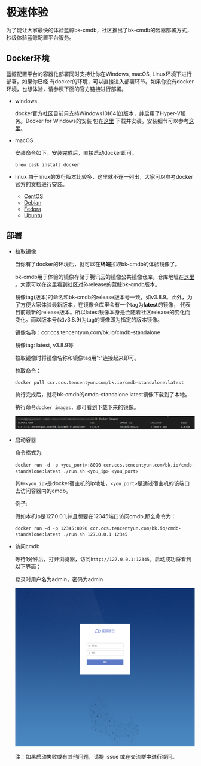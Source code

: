 # 极速体验
为了能让大家最快的体验蓝鲸bk-cmdb，社区推出了bk-cmdb的容器部署方式，秒级体验蓝鲸配置平台服务。

## Docker环境

蓝鲸配置平台的容器化部署同时支持让你在Windows, macOS, Linux环境下进行部署。如果你已经
有docker的环境，可以直接进入部署环节。如果你没有docker环境，也想体验，请参照下面的官方链接进行部署。

* windows
  
    docker官方社区目前只支持Windows10(64位)版本，并启用了Hyper-V服务。Docker for Windows的安装
    包在[这里](https://download.docker.com/win/stable/19507/Docker%20for%20Windows%20Installer.exe)
    下载并安装。安装细节可以参考[这里](https://docs.docker.com/docker-for-windows/install/#what-to-know-before-you-install)。

* macOS

    安装命令如下。安装完成后，直接启动docker即可。
    ```shell
    brew cask install docker
    ```
    
 * linux 
    由于linux的发行版本比较多，这里就不逐一列出，大家可以参考docker官方的文档进行安装。
    - [CentOS](https://docs.docker.com/install/linux/docker-ce/centos/)
    - [Debian](https://docs.docker.com/install/linux/docker-ce/debian/)
    - [Fedora](https://docs.docker.com/install/linux/docker-ce/fedora/)
    - [Ubuntu](https://docs.docker.com/install/linux/docker-ce/ubuntu/)

## 部署

* 拉取镜像

    当你有了docker的环境后，就可以在**终端**拉取bk-cmdb的体验镜像了。

    bk-cmdb用于体验的镜像存储于腾讯云的镜像公共镜像仓库。仓库地址在[这里](https://console.cloud.tencent.com/tke/registry/qcloud/default/detail/tag?rid=1&reponame=bk.io%252Fcmdb-standalone) 。大家可以在这里看到社区对外release的蓝鲸bk-cmdb版本。
    
    镜像tag(版本)的命名和bk-cmdb的release版本号一致，如v3.8.9。此外，为了方便大家体验最新版本，在镜像仓库里会有一个tag为**latest**的镜像，
    代表目前最新的release版本。所以latest镜像本身是会随着社区release的变化而变化。而以版本号(如v3.8.9)为tag的镜像即为指定的版本镜像。
    
    镜像名称：ccr.ccs.tencentyun.com/bk.io/cmdb-standalone
    
    镜像tag: latest, v3.8.9等
    
    拉取镜像时将镜像名称和镜像tag用":"连接起来即可。
    
    拉取命令：
    ```shell
    docker pull ccr.ccs.tencentyun.com/bk.io/cmdb-standalone:latest
    ```
    执行完成后，就将bk-cmdb的cmdb-standalone:latest镜像下载到了本地。
    
    执行命令`docker images`，即可看到下载下来的镜像。
    
    ![docker images](img/image-check.png)
    
* 启动容器

    命令格式为: 
    
    `docker run -d -p <you_port>:8090 ccr.ccs.tencentyun.com/bk.io/cmdb-standalone:latest ./run.sh <you_ip> <you_port>`
    
    其中`<you_ip>`是docker宿主机的ip地址，`<you_port>`是通过宿主机的该端口去访问容器内的cmdb。
    
    例子: 
    
    假如本机ip是127.0.0.1,并且想要在12345端口访问cmdb,那么命令为：
    ```shell
    docker run -d -p 12345:8090 ccr.ccs.tencentyun.com/bk.io/cmdb-standalone:latest ./run.sh 127.0.0.1 12345
    ```
    
    
 * 访问cmdb
 
    等待1分钟后，打开浏览器，访问`http://127.0.0.1:12345`。启动成功将看到以下界面：
    
    登录时用户名为admin，密码为admin
    
    ![v3.8.9版本界面](img/image-login.png)
    
    注：如果启动失败或有其他问题，请提 issue 或在交流群中进行提问。